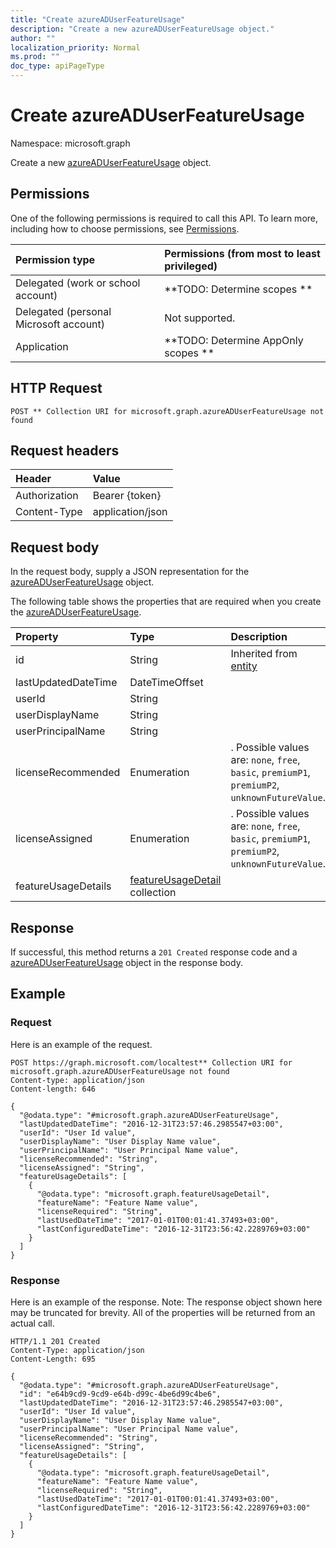 ```yaml
---
title: "Create azureADUserFeatureUsage"
description: "Create a new azureADUserFeatureUsage object."
author: ""
localization_priority: Normal
ms.prod: ""
doc_type: apiPageType
---
```


# Create azureADUserFeatureUsage

Namespace: microsoft.graph

Create a new [azureADUserFeatureUsage](../resources/azureaduserfeatureusage.md) object.

## Permissions
One of the following permissions is required to call this API. To learn more, including how to choose permissions, see [Permissions](/concepts/permissions-reference.md).

|Permission type|Permissions (from most to least privileged)|
|:---|:---|
|Delegated (work or school account)|**TODO: Determine scopes **|
|Delegated (personal Microsoft account)|Not supported.|
|Application|**TODO: Determine AppOnly scopes **|

## HTTP Request
<!-- {
  "blockType": "ignored"
}
-->
``` http
POST ** Collection URI for microsoft.graph.azureADUserFeatureUsage not found
```

## Request headers
|Header|Value|
|:---|:---|
|Authorization|Bearer {token}|
|Content-Type|application/json|

## Request body
In the request body, supply a JSON representation for the [azureADUserFeatureUsage](../resources/azureaduserfeatureusage.md) object.

The following table shows the properties that are required when you create the [azureADUserFeatureUsage](../resources/azureaduserfeatureusage.md).

|Property|Type|Description|
|:---|:---|:---|
|id|String| Inherited from [entity](../resources/entity.md)|
|lastUpdatedDateTime|DateTimeOffset||
|userId|String||
|userDisplayName|String||
|userPrincipalName|String||
|licenseRecommended|Enumeration|. Possible values are: `none`, `free`, `basic`, `premiumP1`, `premiumP2`, `unknownFutureValue`.|
|licenseAssigned|Enumeration|. Possible values are: `none`, `free`, `basic`, `premiumP1`, `premiumP2`, `unknownFutureValue`.|
|featureUsageDetails|[featureUsageDetail](../resources/featureusagedetail.md) collection||



## Response
If successful, this method returns a `201 Created` response code and a [azureADUserFeatureUsage](../resources/azureaduserfeatureusage.md) object in the response body.

## Example

### Request
Here is an example of the request.
<!-- {
  "blockType": "request",
  "name": "create_azureaduserfeatureusage_from_"
}
-->
``` http
POST https://graph.microsoft.com/localtest** Collection URI for microsoft.graph.azureADUserFeatureUsage not found
Content-type: application/json
Content-length: 646

{
  "@odata.type": "#microsoft.graph.azureADUserFeatureUsage",
  "lastUpdatedDateTime": "2016-12-31T23:57:46.2985547+03:00",
  "userId": "User Id value",
  "userDisplayName": "User Display Name value",
  "userPrincipalName": "User Principal Name value",
  "licenseRecommended": "String",
  "licenseAssigned": "String",
  "featureUsageDetails": [
    {
      "@odata.type": "microsoft.graph.featureUsageDetail",
      "featureName": "Feature Name value",
      "licenseRequired": "String",
      "lastUsedDateTime": "2017-01-01T00:01:41.37493+03:00",
      "lastConfiguredDateTime": "2016-12-31T23:56:42.2289769+03:00"
    }
  ]
}
```

### Response
Here is an example of the response. Note: The response object shown here may be truncated for brevity. All of the properties will be returned from an actual call.
<!-- {
  "blockType": "response",
  "truncated": true,
  "@odata.type": "microsoft.graph.azureaduserfeatureusage"
}
-->
``` http
HTTP/1.1 201 Created
Content-Type: application/json
Content-Length: 695

{
  "@odata.type": "#microsoft.graph.azureADUserFeatureUsage",
  "id": "e64b9cd9-9cd9-e64b-d99c-4be6d99c4be6",
  "lastUpdatedDateTime": "2016-12-31T23:57:46.2985547+03:00",
  "userId": "User Id value",
  "userDisplayName": "User Display Name value",
  "userPrincipalName": "User Principal Name value",
  "licenseRecommended": "String",
  "licenseAssigned": "String",
  "featureUsageDetails": [
    {
      "@odata.type": "microsoft.graph.featureUsageDetail",
      "featureName": "Feature Name value",
      "licenseRequired": "String",
      "lastUsedDateTime": "2017-01-01T00:01:41.37493+03:00",
      "lastConfiguredDateTime": "2016-12-31T23:56:42.2289769+03:00"
    }
  ]
}
```

